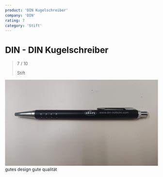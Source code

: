 ```yaml
---
product: 'DIN Kugelschreiber'
company: 'DIN'
rating: 7
category: 'Stift'
---
```


# DIN - DIN Kugelschreiber
>
> 7 / 10
>
> Stift

![DIN Kugelschreiber](./assets/din-din-kugelschreiber-a1f1c0d5-a713-4919-a692-b1e5783de3f4.jpg)
gutes design gute qualität
